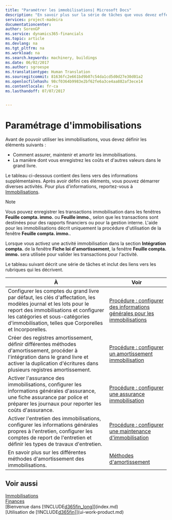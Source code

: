 ```yaml
---
title: "Paramétrer les immobilisations| Microsoft Docs"
description: "En savoir plus sur la série de tâches que vous devez effectuer pour configurer les immobilisations, telles que les machines ou les bâtiments."
services: project-madeira
documentationcenter: 
author: SorenGP
ms.service: dynamics365-financials
ms.topic: article
ms.devlang: na
ms.tgt_pltfrm: na
ms.workload: na
ms.search.keywords: machinery, buildings
ms.date: 06/02/2017
ms.author: sgroespe
ms.translationtype: Human Translation
ms.sourcegitcommit: 81636fc2e661bd9b07c54da1cd5d0d27e30d01a2
ms.openlocfilehash: 98cf0364b9983e2bf62fe6a3ce4aa882af3ece14
ms.contentlocale: fr-ca
ms.lasthandoff: 07/07/2017


---
```

# <a name="setting-up-fixed-assets"></a>Paramétrage d'immobilisations
Avant de pouvoir utiliser les immobilisations, vous devez définir les éléments suivants :  

* Comment assurer, maintenir et amortir les immobilisations.  
* La manière dont vous enregistrez les coûts et d'autres valeurs dans le grand livre.  

Le tableau ci-dessous contient des liens vers des informations supplémentaires. Après avoir défini ces éléments, vous pouvez démarrer diverses activités. Pour plus d'informations, reportez-vous à [Immobilisations](fa-manage.md).  

> [!NOTE]  
>   Vous pouvez enregistrer les transactions immobilisation dans les fenêtres **Feuille compta. immo.** ou **Feuille immo.**, selon que les transactions sont destinées pour des rapports financiers ou pour la gestion interne. L'aide pour les immobilisations décrit uniquement la procédure d'utilisation de la fenêtre **Feuille compta. immo.**.  

Lorsque vous activez une activité immobilisation dans la section **Intégration compta.** de la fenêtre **Fiche loi d'amortissement**, la fenêtre **Feuille compta. immo.** sera utilisée pour valider les transactions pour l'activité.

Le tableau suivant décrit une série de tâches et inclut des liens vers les rubriques qui les décrivent.  

| À | Voir |
| --- | --- |
| Configurer les comptes du grand livre par défaut, les clés d'affectation, les modèles journal et les lots pour le report des immobilisations et configurer les catégories et sous-catégories d'immobilisation, telles que Corporelles et Incorporelles. |[Procédure : configurer des informations générales pour les immobilisations](fa-how-setup-general.md) |
| Créer des registres amortissement, définir différentes méthodes d'amortissement, procéder à l'intégration dans le grand livre et activer la duplication d'écritures dans plusieurs registres amortissement. |[Procédure : configurer un amortissement immobilisation](fa-how-setup-depreciation.md) |
| Activer l'assurance des immobilisations, configurer les informations générales d'assurance, une fiche assurance par police et préparer les journaux pour reporter les coûts d'assurance. |[Procédure : configurer une assurance immobilisation](fa-how-setup-insurance.md) |
| Activer l'entretien des immobilisations, configurer les informations générales propres à l'entretien, configurer les comptes de report de l'entretien et définir les types de travaux d'entretien. |[Procédure : configurer une maintenance d'immobilisation](fa-how-setup-maintenance.md) |
| En savoir plus sur les différentes méthodes d'amortissement des immobilisations. |[Méthodes d'amortissement](fa-depreciation-methods.md) |

## <a name="see-also"></a>Voir aussi
[Immobilisations](fa-manage.md)  
[Finances](finance.md)  
[Bienvenue dans [!INCLUDE[d365fin_long](includes/d365fin_long_md.md)]](index.md)  
[Utilisation de [!INCLUDE[d365fin](includes/d365fin_md.md)]](ui-work-product.md)

